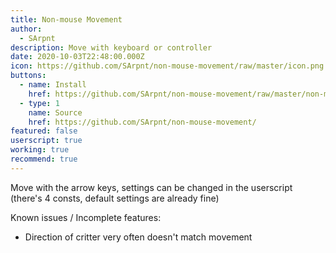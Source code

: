 ```yaml
---
title: Non-mouse Movement
author:
  - SArpnt
description: Move with keyboard or controller
date: 2020-10-03T22:48:00.000Z
icon: https://github.com/SArpnt/non-mouse-movement/raw/master/icon.png
buttons:
  - name: Install
    href: https://github.com/SArpnt/non-mouse-movement/raw/master/non-mouse-movement.user.js
  - type: 1
    name: Source
    href: https://github.com/SArpnt/non-mouse-movement/
featured: false
userscript: true
working: true
recommend: true
---
```

Move with the arrow keys, settings can be changed in the userscript (there's 4 consts, default settings are already fine)

Known issues / Incomplete features:
* Direction of critter very often doesn't match movement
